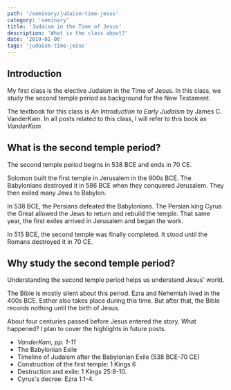 ```yaml
---
path: '/seminary/judaism-time-jesus'
category: 'seminary'
title: 'Judaism in the Time of Jesus'
description: 'What is the class about?'
date: '2019-01-06'
tags: 'judaism-time-jesus'
---
```


## Introduction

My first class is the elective Judaism in the Time of Jesus.
In this class, we study the second temple period as background for the New Testament.

The textbook for this class is <cite><x-link to="https://www.amazon.com/Introduction-Early-Judaism-James-Vanderkam/dp/0802846416">An Introduction to Early Judaism</x-link></cite> by James C. VanderKam.
In all posts related to this class, I will refer to this book as <cite>VanderKam</cite>.

## What is the second temple period?

The second temple period begins in 538 BCE and ends in 70 CE.

Solomon built the first temple in Jerusalem in the 900s BCE.
The Babylonians destroyed it in 586 BCE when they conquered Jerusalem.
They then exiled many Jews to Babylon.

In 538 BCE, the Persians defeated the Babylonians.
The Persian king Cyrus the Great allowed the Jews to return and rebuild the temple.
That same year, the first exiles arrived in Jerusalem and began the work.

In 515 BCE, the second temple was finally completed.
It stood until the Romans destroyed it in 70 CE.

## Why study the second temple period?

Understanding the second temple period helps us understand Jesus' world.

The Bible is mostly silent about this period.
Ezra and Nehemiah lived in the 400s BCE.
Esther also takes place during this time.
But after that, the Bible records nothing until the birth of Jesus.

About four centuries passed before Jesus entered the story.
What happened?
I plan to cover the highlights in future posts.

<x-sources>

- <cite>VanderKam, pp. 1-11</cite>
- <x-link to="https://www.jewishvirtuallibrary.org/the-babylonian-exile">The Babylonian Exile</x-link>
- <x-link to="https://www.jewishvirtuallibrary.org/timeline-of-judaism-after-the-babylonian-exile-538-bce-70-ce">Timeline of Judaism after the Babylonian Exile (538 BCE-70 CE)</x-link>
- Construction of the first temple: <x-link to="https://www.bible.com/bible/100/1KI.6.NASB">1 Kings 6</x-link>
- Destruction and exile: <x-link to="https://www.bible.com/bible/100/2KI.25.8-10.NASB">1 Kings 25:8-10</x-link>.
- Cyrus's decree: <x-link to="https://www.bible.com/bible/100/EZR.1.1-4.NASB">Ezra 1:1-4</x-link>.

</x-sources>
